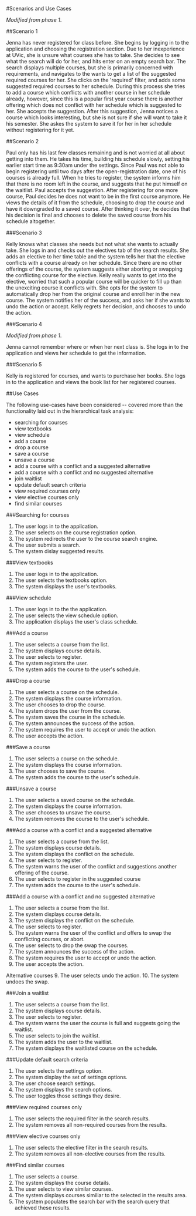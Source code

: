 #Scenarios and Use Cases

_Modified from phase 1_.

##Scenario 1

Jenna has never registered for class before. She begins by logging in to the application and choosing
the registration section. Due to her inexperience at UVic, she is unsure what courses she has to take.
She decides to see what the search will do for her, and hits enter on an empty search bar. The search
displays multiple courses, but she is primarily concerned with requirements, and navigates to the wants
to get a list of the suggested required courses for her. She clicks on the 'required' filter, and adds
some suggested required courses to her schedule. During this process she tries to add a course which
conflicts with another course in her schedule already, however, since this is a popular first year course
there is another offering which does not conflict with her schedule which is suggested to her. She
accepts the suggestion. After this suggestion, Jenna notices a course which looks interesting,
but she is not sure if she will want to take it his semester. She askes the system to save it for her in
her schedule without registering for it yet.

##Scenario 2

Paul only has his last few  classes remaining and is not worried at all about getting into them.
He takes his time, building his schedule slowly, setting his earlier start time as 9:30am under the settings.
Since Paul was not able to begin registering until two days after the open-registration date, one of his
courses is already full. When he tries to register, the system informs him that there is no room left in
the course, and suggests that he put himself on the waitlist. Paul accepts the suggestion.
After registering for one more course, Paul decides he does not want to be in the first course anymore.
He views the details of it from the schedule, choosing to drop the course and have it downgraded to a
saved course. After thinking it over, he decides that his decision is final and chooses to delete the
saved course from his schedule altogether.

###Scenario 3

Kelly knows what classes she needs but not what she wants to actually take.
She logs in and checks out the electives tab of the search results. She adds an elective to
her time table and the system tells her that the elective conflicts with a course already on her
schedule. Since there are no other offerings of the course, the system suggests either aborting
or swapping the conflicting course for the elective. Kelly really wants to get into the elective, worried
that such a popular course will be quicker to fill up than the unexciting course it conflicts with.
She opts for the system to automatically drop her from the original course and enroll her in the
new course. The system notifies her of the success, and asks her if she wants to undo the action
or accept. Kelly regrets her decision, and chooses to undo the action.

###Scenario 4

_Modified from phase 1_.

Jenna cannot remember where or when her next class is. She logs in to the application and views
her schedule to get the information.

###Scenario 5

Kelly is registered for courses, and wants to purchase her books. She logs in to the application
and views the book list for her registered courses.


##Use Cases

The following use-cases have been considered -- covered more than the functionality laid out in the
hierarchical task analysis:

- searching for courses
- view textbooks
- view schedule
- add a course
- drop a course
- save a course
- unsave a course
- add a course with a conflict and a suggested alternative
- add a course with a conflict and no suggested alternative
- join waitlist
- update default search criteria
- view required courses only
- view elective courses only
- find similar courses

###Searching for courses

1. The user logs in to the application.
2. The user selects on the course registration option.
3. The system redirects the user to the course search engine.
4. The user submits a search.
5. The system dislay suggested results.

###View textbooks

1. The user logs in to the application.
2. The user selects the textbooks option.
3. The system displays the user's textbooks.

###View schedule

1. The user logs in to the the application.
2. The user selects the view schedule option.
2. The application displays the user's class schedule.

###Add a course

1. The user selects a course from the list.
2. The system displays course details.
3. The user selects to register.
4. The system registers the user.
5. The system adds the course to the user's schedule.

###Drop a course

1. The user selects a course on the schedule.
2. The system displays the course information.
3. The user chooses to drop the course.
4. The system drops the user from the course.
5. The system saves the course in the schedule.
6. The system announces the success of the action.
7. The system requires the user to accept or undo the action.
8. The user accepts the action.

###Save a course

1. The user selects a course on the schedule.
2. The system displays the course information.
3. The user chooses to save the course.
4. The system adds the course to the user's schedule.

###Unsave a course

1. The user selects a saved course on the schedule.
2. The system displays the course information.
3. The user chooses to unsave the course.
4. The system removes the course to the user's schedule.

###Add a course with a conflict and a suggested alternative

1. The user selects a course from the list.
2. The system displays course details.
3. The system displays the conflict on the schedule.
4. The user selects to register.
5. The system warns the user of the conflict and suggestions another offering of the course.
6. The user selects to register in the suggested course
7. The system adds the course to the user's schedule.

###Add a course with a conflict and no suggested alternative

1. The user selects a course from the list.
2. The system displays course details.
3. The system displays the conflict on the schedule.
4. The user selects to register.
5. The system warns the user of the conflict and offers to swap the conflicting courses, or abort.
6. The user selects to drop the swap the courses.
7. The system announces the success of the action.
8. The system requires the user to accept or undo the action.
9. The user accepts the action.

Alternative courses
9. The user selects undo the action.
10. The system undoes the swap.

###Join a waitlist

1. The user selects a course from the list.
2. The system displays course details.
3. The user selects to register.
5. The system warns the user the course is full and suggests going the waitlist.
6. The user selects to join the waitlist.
7. The system adds the user to the waitlist.
8. The system displays the waitlisted course on the schedule.

###Update default search criteria

1. The user selects the settings option.
2. The system display the set of settings options.
3. The user choose search settings.
4. The system displays the search options.
5. The user toggles those settings they desire.

###View required courses only

1. The user selects the required filter in the search results.
2. The system removes all non-required courses from the results.

###View elective courses only

1. The user selects the elective filter in the search results.
2. The system removes all non-elective courses from the results.

###Find similar courses

1. The user selects a course.
2. The system displays the course details.
3. The user selects to view similar courses.
4. The system displays courses similiar to the selected in the results area.
5. The system populates the search bar with the search query that achieved these results.

